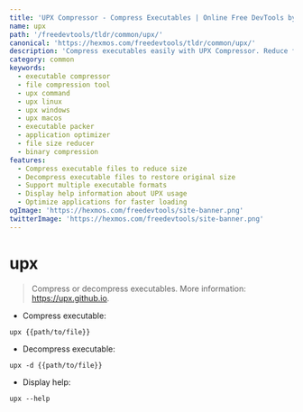 ```yaml
---
title: 'UPX Compressor - Compress Executables | Online Free DevTools by Hexmos'
name: upx
path: '/freedevtools/tldr/common/upx/'
canonical: 'https://hexmos.com/freedevtools/tldr/common/upx/'
description: 'Compress executables easily with UPX Compressor. Reduce file sizes and optimize applications for distribution. Free online tool, no registration required.'
category: common
keywords:
  - executable compressor
  - file compression tool
  - upx command
  - upx linux
  - upx windows
  - upx macos
  - executable packer
  - application optimizer
  - file size reducer
  - binary compression
features:
  - Compress executable files to reduce size
  - Decompress executable files to restore original size
  - Support multiple executable formats
  - Display help information about UPX usage
  - Optimize applications for faster loading
ogImage: 'https://hexmos.com/freedevtools/site-banner.png'
twitterImage: 'https://hexmos.com/freedevtools/site-banner.png'
---
```


# upx

> Compress or decompress executables.
> More information: <https://upx.github.io>.

- Compress executable:

`upx {{path/to/file}}`

- Decompress executable:

`upx -d {{path/to/file}}`

- Display help:

`upx --help`

